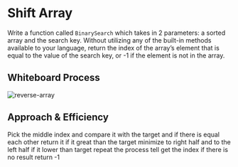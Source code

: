 # **Shift Array**

Write a function called `BinarySearch` which takes in 2 parameters: a sorted array and the search key. Without utilizing any of the built-in methods available to your language, return the index of the array’s element that is equal to the value of the search key, or -1 if the element is not in the array.

## Whiteboard Process

![reverse-array](../../../assest/BinarySearch.bmp)


## Approach & Efficiency


Pick the middle index and compare it with the target and if there is equal each other return it 
 if  it great than the target minimize   to right half and to the left half  if it lower than target 
repeat the process tell get the index if there is no result return -1
